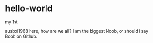 # hello-world
my 1st

ausboi1968 here, how are we all? I am the biggest Noob, or should i say Boob on Github.
